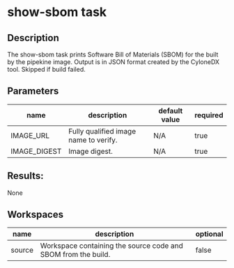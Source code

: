 # show-sbom task

## Description

The show-sbom task prints Software Bill of Materials (SBOM) for the built by the pipekine image.
Output is in JSON format created by the CyloneDX tool.
Skipped if build failed.

## Parameters

|name|description|default value|required|
|---|---|---|---|
| IMAGE_URL    | Fully qualified image name to verify. | N/A | true |
| IMAGE_DIGEST | Image digest.                         | N/A | true |

## Results:

None

## Workspaces

|name|description|optional|
|---|---|---|
|source|Workspace containing the source code and SBOM from the build.|false|
